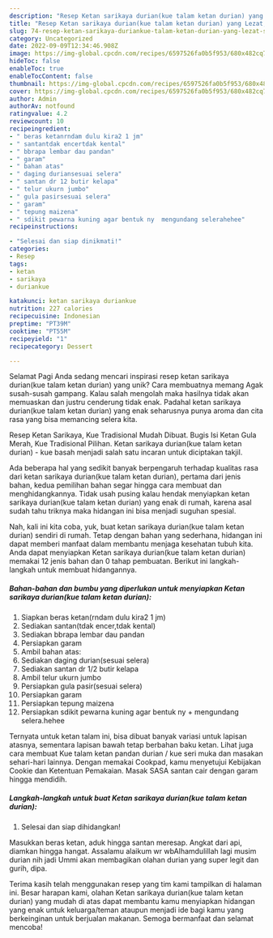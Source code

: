 ```yaml
---
description: "Resep Ketan sarikaya durian(kue talam ketan durian) yang Lezat, Sempurna"
title: "Resep Ketan sarikaya durian(kue talam ketan durian) yang Lezat, Sempurna"
slug: 74-resep-ketan-sarikaya-duriankue-talam-ketan-durian-yang-lezat-sempurna
category: Uncategorized
date: 2022-09-09T12:34:46.908Z
image: https://img-global.cpcdn.com/recipes/6597526fa0b5f953/680x482cq70/ketan-sarikaya-duriankue-talam-ketan-durian-foto-resep-utama.jpg
hideToc: false
enableToc: true
enableTocContent: false
thumbnail: https://img-global.cpcdn.com/recipes/6597526fa0b5f953/680x482cq70/ketan-sarikaya-duriankue-talam-ketan-durian-foto-resep-utama.jpg
cover: https://img-global.cpcdn.com/recipes/6597526fa0b5f953/680x482cq70/ketan-sarikaya-duriankue-talam-ketan-durian-foto-resep-utama.jpg
author: Admin
authorAv: notfound
ratingvalue: 4.2
reviewcount: 10
recipeingredient:
- " beras ketanrndam dulu kira2 1 jm"
- " santantdak encertdak kental"
- " bbrapa lembar dau pandan"
- " garam"
- " bahan atas"
- " daging duriansesuai selera"
- " santan dr 12 butir kelapa"
- " telur ukurn jumbo"
- " gula pasirsesuai selera"
- " garam"
- " tepung maizena"
- " sdikit pewarna kuning agar bentuk ny  mengundang selerahehee"
recipeinstructions:

- "Selesai dan siap dinikmati!"
categories:
- Resep
tags:
- ketan
- sarikaya
- duriankue

katakunci: ketan sarikaya duriankue 
nutrition: 227 calories
recipecuisine: Indonesian
preptime: "PT39M"
cooktime: "PT55M"
recipeyield: "1"
recipecategory: Dessert

---
```



Selamat Pagi Anda sedang mencari inspirasi resep ketan sarikaya durian(kue talam ketan durian) yang unik? Cara membuatnya memang Agak susah-susah gampang. Kalau salah mengolah maka hasilnya tidak akan memuaskan dan justru cenderung tidak enak. Padahal ketan sarikaya durian(kue talam ketan durian) yang enak seharusnya punya aroma dan cita rasa yang bisa memancing selera kita.


Resep Ketan Sarikaya, Kue Tradisional Mudah Dibuat. Bugis Isi Ketan Gula Merah, Kue Tradisional Pilihan. Ketan sarikaya durian(kue talam ketan durian) - kue basah menjadi salah satu incaran untuk diciptakan takjil.

Ada beberapa hal yang sedikit banyak berpengaruh terhadap kualitas rasa dari ketan sarikaya durian(kue talam ketan durian), pertama dari jenis bahan, kedua pemilihan bahan segar hingga cara membuat dan menghidangkannya. Tidak usah pusing kalau hendak menyiapkan ketan sarikaya durian(kue talam ketan durian) yang enak di rumah, karena asal sudah tahu triknya maka hidangan ini bisa menjadi suguhan spesial.


Nah, kali ini kita coba, yuk, buat ketan sarikaya durian(kue talam ketan durian) sendiri di rumah. Tetap dengan bahan yang sederhana, hidangan ini dapat memberi manfaat dalam membantu menjaga kesehatan tubuh kita. Anda dapat menyiapkan Ketan sarikaya durian(kue talam ketan durian) memakai 12 jenis bahan dan 0 tahap pembuatan. Berikut ini langkah-langkah untuk membuat hidangannya.

<!--inarticleads1-->

##### Bahan-bahan dan bumbu yang diperlukan untuk menyiapkan Ketan sarikaya durian(kue talam ketan durian):

1. Siapkan  beras ketan(rndam dulu kira2 1 jm)
1. Sediakan  santan(tdak encer,tdak kental)
1. Sediakan  bbrapa lembar dau pandan
1. Persiapkan  garam
1. Ambil  bahan atas:
1. Sediakan  daging durian(sesuai selera)
1. Sediakan  santan dr 1/2 butir kelapa
1. Ambil  telur ukurn jumbo
1. Persiapkan  gula pasir(sesuai selera)
1. Persiapkan  garam
1. Persiapkan  tepung maizena
1. Persiapkan  sdikit pewarna kuning agar bentuk ny + mengundang selera.hehee


Ternyata untuk ketan talam ini, bisa dibuat banyak variasi untuk lapisan atasnya, sementara lapisan bawah tetap berbahan baku ketan. Lihat juga cara membuat Kue talam ketan pandan durian / kue seri muka dan masakan sehari-hari lainnya. Dengan memakai Cookpad, kamu menyetujui Kebijakan Cookie dan Ketentuan Pemakaian. Masak SASA santan cair dengan garam hingga mendidih. 

<!--inarticleads2-->

##### Langkah-langkah untuk buat Ketan sarikaya durian(kue talam ketan durian):


1. Selesai dan siap dihidangkan!

Masukkan beras ketan, aduk hingga santan meresap. Angkat dari api, diamkan hingga hangat. Assalamu alaikum wr wbAlhamdulillah lagi musim durian nih jadi Ummi akan membagikan olahan durian yang super legit dan gurih, dipa. 

Terima kasih telah menggunakan resep yang tim kami tampilkan di halaman ini. Besar harapan kami, olahan Ketan sarikaya durian(kue talam ketan durian) yang mudah di atas dapat membantu kamu menyiapkan hidangan yang enak untuk keluarga/teman ataupun menjadi ide bagi kamu yang berkeinginan untuk berjualan makanan. Semoga bermanfaat dan selamat mencoba!
